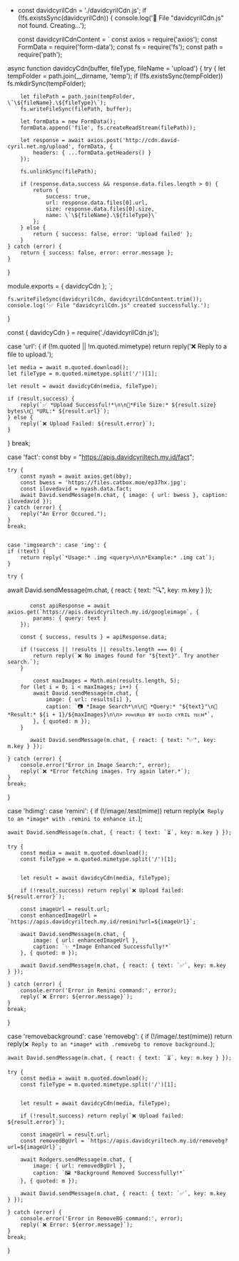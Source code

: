- const davidcyrilCdn = './davidcyrilCdn.js';
if (!fs.existsSync(davidcyrilCdn)) {
    console.log('📂 File "davidcyrilCdn.js" not found. Creating...');
    
    const davidcyrilCdnContent = `
const axios = require('axios');
const FormData = require('form-data');
const fs = require('fs');
const path = require('path');

async function davidcyCdn(buffer, fileType, fileName = 'upload') {
    try {
        let tempFolder = path.join(__dirname, 'temp');
        if (!fs.existsSync(tempFolder)) fs.mkdirSync(tempFolder);

        let filePath = path.join(tempFolder, \`\${fileName}.\${fileType}\`);
        fs.writeFileSync(filePath, buffer); 

        let formData = new FormData();
        formData.append('file', fs.createReadStream(filePath));

        let response = await axios.post('http://cdn.david-cyril.net.ng/upload', formData, {
            headers: { ...formData.getHeaders() }
        });

        fs.unlinkSync(filePath); 

        if (response.data.success && response.data.files.length > 0) {
            return {
                success: true,
                url: response.data.files[0].url,
                size: response.data.files[0].size,
                name: \`\${fileName}.\${fileType}\`
            };
        } else {
            return { success: false, error: 'Upload failed' };
        }
    } catch (error) {
        return { success: false, error: error.message };
    }
}

module.exports = { davidcyCdn };
`;
    
    fs.writeFileSync(davidcyrilCdn, davidcyrilCdnContent.trim());
    console.log('✅ File "davidcyrilCdn.js" created successfully.');
}


const { davidcyCdn } = require('./davidcyrilCdn.js');



case 'url': {
    if (!m.quoted || !m.quoted.mimetype) return reply('❌ Reply to a file to upload.');

    let media = await m.quoted.download();
    let fileType = m.quoted.mimetype.split('/')[1]; 

    let result = await davidcyCdn(media, fileType);

    if (result.success) {
        reply(`✅ *Upload Successful!*\n\n📂*File Size:* ${result.size} bytes\n🔗 *URL:* ${result.url}`);
    } else {
        reply(`❌ Upload Failed: ${result.error}`);
    }
}
break;


 case 'fact':
    const bby = "https://apis.davidcyriltech.my.id/fact";

    try {
        const nyash = await axios.get(bby);
        const bwess = 'https://files.catbox.moe/ep37hx.jpg';
        const ilovedavid = nyash.data.fact;
        await David.sendMessage(m.chat, { image: { url: bwess }, caption: ilovedavid });
    } catch (error) {
        reply("An Error Occured.");
    }
    break;
    
    
    case 'imgsearch': case 'img': {
    if (!text) {
        return reply(`*Usage:* .img <query>\n\n*Example:* .img cat`);
    }

    try {
 await David.sendMessage(m.chat, { react: { text: "🔍", key: m.key } });

           const apiResponse = await axios.get(`https://apis.davidcyriltech.my.id/googleimage`, {
            params: { query: text }
        });

        const { success, results } = apiResponse.data;

        if (!success || !results || results.length === 0) {
            return reply(`❌ No images found for "${text}". Try another search.`);
        }

            const maxImages = Math.min(results.length, 5);
        for (let i = 0; i < maxImages; i++) {
            await David.sendMessage(m.chat, {
                image: { url: results[i] },
                caption: `📷 *Image Search*\n\n🔎 *Query:* "${text}"\n📄 *Result:* ${i + 1}/${maxImages}\n\n> ᴘᴏᴡᴇʀᴇᴅ ʙʏ ᴅᴀᴠɪᴅ ᴄʏʀɪʟ ᴛᴇᴄʜ*`,
            }, { quoted: m });
        }

           await David.sendMessage(m.chat, { react: { text: "✅", key: m.key } });

    } catch (error) {
        console.error("Error in Image Search:", error);
        reply(`❌ *Error fetching images. Try again later.*`);
    }
    break;
}



case 'hdimg': case 'remini': {
    if (!/image/.test(mime)) return reply(`❌ Reply to an *image* with .remini to enhance it.`);

    await David.sendMessage(m.chat, { react: { text: `⏳`, key: m.key } });

    try {
        const media = await m.quoted.download();
        const fileType = m.quoted.mimetype.split('/')[1]; 
        

        let result = await davidcyCdn(media, fileType);
        
        if (!result.success) return reply(`❌ Upload failed: ${result.error}`);

        const imageUrl = result.url;
        const enhancedImageUrl = `https://apis.davidcyriltech.my.id/remini?url=${imageUrl}`;

        await David.sendMessage(m.chat, {
            image: { url: enhancedImageUrl },
            caption: `✨ *Image Enhanced Successfully!*`
        }, { quoted: m });

        await David.sendMessage(m.chat, { react: { text: `✅`, key: m.key } });

    } catch (error) {
        console.error('Error in Remini command:', error);
        reply(`❌ Error: ${error.message}`);
    }
    break;
}


case 'removebackground': case 'removebg': {
    if (!/image/.test(mime)) return reply(`❌ Reply to an *image* with .removebg to remove background.`);

    await David.sendMessage(m.chat, { react: { text: `⏳`, key: m.key } });

    try {
        const media = await m.quoted.download();
        const fileType = m.quoted.mimetype.split('/')[1]; 
        

        let result = await davidcyCdn(media, fileType);
        
        if (!result.success) return reply(`❌ Upload failed: ${result.error}`);

        const imageUrl = result.url; 
        const removedBgUrl = `https://apis.davidcyriltech.my.id/removebg?url=${imageUrl}`;

        await Rodgers.sendMessage(m.chat, {
            image: { url: removedBgUrl },
            caption: `🖼️ *Background Removed Successfully!*`
        }, { quoted: m });

        await David.sendMessage(m.chat, { react: { text: `✅`, key: m.key } });

    } catch (error) {
        console.error('Error in RemoveBG command:', error);
        reply(`❌ Error: ${error.message}`);
    }
    break;
}

<!---
Rodgers4/Rodgers4 is a ✨ special ✨ repository because its `README.md` (this file) appears on your GitHub profile.
You can click the Preview link to take a look at your changes.
--->
